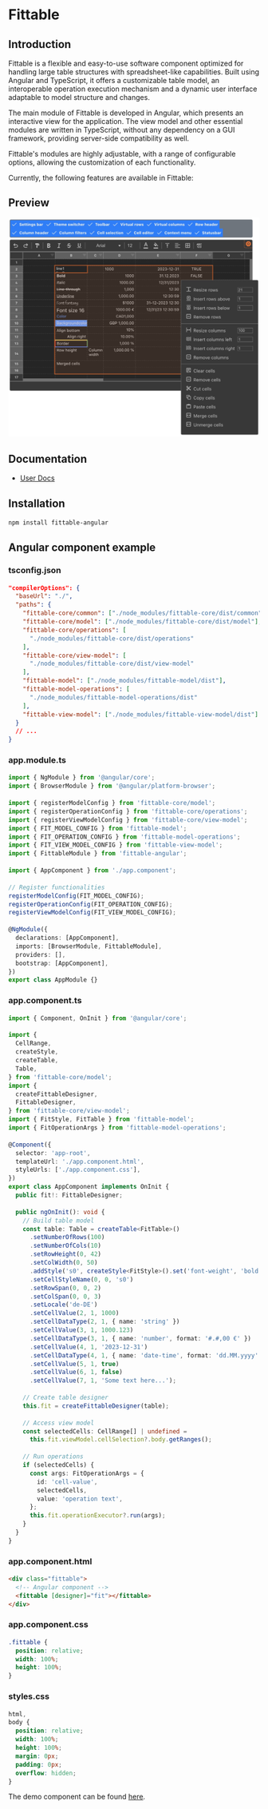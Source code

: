 # Fittable

## Introduction

  <p>
    Fittable is a flexible and easy-to-use software component optimized for handling large table structures with spreadsheet-like capabilities. Built using Angular and TypeScript, it offers a customizable table model, an interoperable operation execution mechanism and a dynamic user interface adaptable to model structure and changes.
  </p>
  <p>
    The main module of Fittable is developed in Angular, which presents an interactive view for the application. The view model and other essential modules are written in TypeScript, without any dependency on a GUI framework, providing server-side compatibility as well.
  </p>
  <p>
    Fittable's modules are highly adjustable, with a range of configurable options, allowing the customization of each functionality.
  </p>
  <p>
    Currently, the following features are available in Fittable:
  </p>

## Preview

<div align="center">
  <img src="https://github.com/ionutkosteea/fittable/blob/main/fittable-preview.jpg" alt="Preview" width="800" />
</div>

## Documentation

- [User Docs](https://fittable-499b2.web.app)

## Installation

```bash
npm install fittable-angular
```

## Angular component example

### tsconfig.json

```json
"compilerOptions": {
  "baseUrl": "./",
  "paths": {
    "fittable-core/common": ["./node_modules/fittable-core/dist/common"],
    "fittable-core/model": ["./node_modules/fittable-core/dist/model"],
    "fittable-core/operations": [
      "./node_modules/fittable-core/dist/operations"
    ],
    "fittable-core/view-model": [
      "./node_modules/fittable-core/dist/view-model"
    ],
    "fittable-model": ["./node_modules/fittable-model/dist"],
    "fittable-model-operations": [
      "./node_modules/fittable-model-operations/dist"
    ],
    "fittable-view-model": ["./node_modules/fittable-view-model/dist"]
  }
  // ...
}
```

### app.module.ts

```typescript
import { NgModule } from '@angular/core';
import { BrowserModule } from '@angular/platform-browser';

import { registerModelConfig } from 'fittable-core/model';
import { registerOperationConfig } from 'fittable-core/operations';
import { registerViewModelConfig } from 'fittable-core/view-model';
import { FIT_MODEL_CONFIG } from 'fittable-model';
import { FIT_OPERATION_CONFIG } from 'fittable-model-operations';
import { FIT_VIEW_MODEL_CONFIG } from 'fittable-view-model';
import { FittableModule } from 'fittable-angular';

import { AppComponent } from './app.component';

// Register functionalities
registerModelConfig(FIT_MODEL_CONFIG);
registerOperationConfig(FIT_OPERATION_CONFIG);
registerViewModelConfig(FIT_VIEW_MODEL_CONFIG);

@NgModule({
  declarations: [AppComponent],
  imports: [BrowserModule, FittableModule],
  providers: [],
  bootstrap: [AppComponent],
})
export class AppModule {}
```

### app.component.ts

```typescript
import { Component, OnInit } from '@angular/core';

import {
  CellRange,
  createStyle,
  createTable,
  Table,
} from 'fittable-core/model';
import {
  createFittableDesigner,
  FittableDesigner,
} from 'fittable-core/view-model';
import { FitStyle, FitTable } from 'fittable-model';
import { FitOperationArgs } from 'fittable-model-operations';

@Component({
  selector: 'app-root',
  templateUrl: './app.component.html',
  styleUrls: ['./app.component.css'],
})
export class AppComponent implements OnInit {
  public fit!: FittableDesigner;

  public ngOnInit(): void {
    // Build table model
    const table: Table = createTable<FitTable>()
      .setNumberOfRows(100)
      .setNumberOfCols(10)
      .setRowHeight(0, 42)
      .setColWidth(0, 50)
      .addStyle('s0', createStyle<FitStyle>().set('font-weight', 'bold'))
      .setCellStyleName(0, 0, 's0')
      .setRowSpan(0, 0, 2)
      .setColSpan(0, 0, 3)
      .setLocale('de-DE')
      .setCellValue(2, 1, 1000)
      .setCellDataType(2, 1, { name: 'string' })
      .setCellValue(3, 1, 1000.123)
      .setCellDataType(3, 1, { name: 'number', format: '#.#,00 €' })
      .setCellValue(4, 1, '2023-12-31')
      .setCellDataType(4, 1, { name: 'date-time', format: 'dd.MM.yyyy' })
      .setCellValue(5, 1, true)
      .setCellValue(6, 1, false)
      .setCellValue(7, 1, 'Some text here...');

    // Create table designer
    this.fit = createFittableDesigner(table);

    // Access view model
    const selectedCells: CellRange[] | undefined =
      this.fit.viewModel.cellSelection?.body.getRanges();

    // Run operations
    if (selectedCells) {
      const args: FitOperationArgs = {
        id: 'cell-value',
        selectedCells,
        value: 'operation text',
      };
      this.fit.operationExecutor?.run(args);
    }
  }
}
```

### app.component.html

```html
<div class="fittable">
  <!-- Angular component -->
  <fittable [designer]="fit"></fittable>
</div>
```

### app.component.css

```css
.fittable {
  position: relative;
  width: 100%;
  height: 100%;
}
```

### styles.css

```css
html,
body {
  position: relative;
  width: 100%;
  height: 100%;
  margin: 0px;
  padding: 0px;
  overflow: hidden;
}
```

<p>The demo component can be found <a href="https://github.com/ionutkosteea/fittable/tree/main/angular-app/ngx-fittable-test">here</a>.<p>
